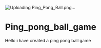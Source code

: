 ![Uploading Ping_Pong_Ball.png…]()
# Ping_pong_ball_game
Hello i have created a ping pong ball game 
